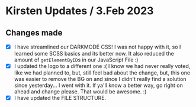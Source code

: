 # Kirsten Updates / 3.Feb 2023

## Changes made

- [x] I have streamlined our DARKMODE CSS! I was not happy with it, so I learned
      some SCSS basics and its better now. It also reduced the amount of
      `getElementByID`s in our JavaScript File :)
- [x] I updated the logo to a different one :( I know we had never really voted,
      like we had planned to, but, still feel bad about the change, but, this
      one was easier to remove the BG on and since I didn't really find a
      solution since yesterday... I went with it. If ya'll know a better way, go
      right on ahead and change please. That would be awesome. :)
- [x] I have updated the FILE STRUCTURE.
